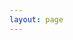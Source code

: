 ```yaml
---
layout: page
---
```

<script setup>
import {
  VPTeamPage,
  VPTeamPageTitle,
  VPTeamMembers
} from 'vitepress/theme'

const members = [
  {
    avatar: 'https://avatars.githubusercontent.com/u/61106361',
    name: 'Chris Dedman',
    title: 'Creator',
    links: [
        { icon: 'github', link: 'https://github.com/chrisdedman' },
        {
            icon: {
                svg: '<svg version="1.1" viewBox="0 0 27.9 32" role="img" aria-label="Matrix" xmlns="http://www.w3.org/2000/svg"><g transform="translate(-.095 .005)" fill="currentColor"><path d="m27.1 31.2v-30.5h-2.19v-0.732h3.04v32h-3.04v-0.732z"/><path d="m8.23 10.4v1.54h0.044c0.385-0.564 0.893-1.03 1.49-1.37 0.58-0.323 1.25-0.485 1.99-0.485 0.72 0 1.38 0.14 1.97 0.42 0.595 0.279 1.05 0.771 1.36 1.48 0.338-0.5 0.796-0.941 1.38-1.32 0.58-0.383 1.27-0.574 2.06-0.574 0.602 0 1.16 0.074 1.67 0.22 0.514 0.148 0.954 0.383 1.32 0.707 0.366 0.323 0.653 0.746 0.859 1.27 0.205 0.522 0.308 1.15 0.308 1.89v7.63h-3.13v-6.46c0-0.383-0.015-0.743-0.044-1.08-0.0209-0.307-0.103-0.607-0.242-0.882-0.133-0.251-0.336-0.458-0.584-0.596-0.257-0.146-0.606-0.22-1.05-0.22-0.44 0-0.796 0.085-1.07 0.253-0.272 0.17-0.485 0.39-0.639 0.662-0.159 0.287-0.264 0.602-0.308 0.927-0.052 0.347-0.078 0.697-0.078 1.05v6.35h-3.13v-6.4c0-0.338-7e-3 -0.673-0.021-1-0.0114-0.314-0.0749-0.623-0.188-0.916-0.108-0.277-0.3-0.512-0.55-0.673-0.258-0.168-0.636-0.253-1.14-0.253-0.198 0.0083-0.394 0.042-0.584 0.1-0.258 0.0745-0.498 0.202-0.705 0.374-0.228 0.184-0.422 0.449-0.584 0.794-0.161 0.346-0.242 0.798-0.242 1.36v6.62h-3.13v-11.4z"/><path d="m0.936 0.732v30.5h2.19v0.732h-3.04v-32h3.03v0.732z"/></g></svg>'
            },
            link: 'https://chrisdedman.vercel.app/'
        },
    ]
  },
]
</script>

<VPTeamPage>
  <VPTeamPageTitle>
    <template #title>
      Our Team
    </template>
    <template #lead>
      The developement of Sandbox Science Open Source Organization is guided by an international
      team, some of whom have chosen to be featured below.
    </template>
  </VPTeamPageTitle>
  <VPTeamMembers :members="members" />
</VPTeamPage>
